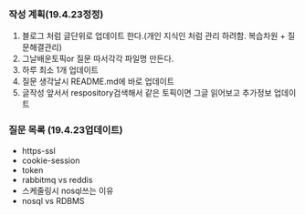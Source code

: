 ### 작성 계획(19.4.23정정) 

1. 블로그 처럼 글단위로 업데이트 한다.(개인 지식인 처럼 관리 하려함. 복습차원 + 질문해결관리)    
2. 그날배운토픽or 질문 따서각각  파일명 만든다.      
3. 하루 최소 1개 업데이트 
4. 질문 생각날시 README.md에 바로 업데이트  
5. 글작성 앞서서 respository검색해서 같은 토픽이면 그글 읽어보고 추가정보 업데이트 

### 질문 목록 (19.4.23업데이트)  
- https-ssl 
- cookie-session 
- token
- rabbitmq vs reddis  
- 스케줄링시 nosql쓰는 이유    
- nosql vs RDBMS  
 



